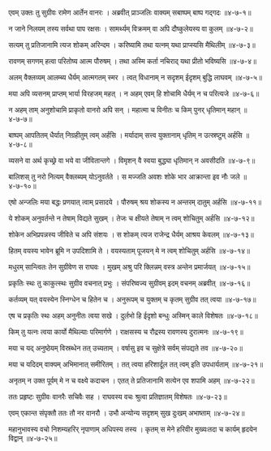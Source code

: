 एवम् उक्तः तु सुग्रीवः रामेण आर्तेन वानरः ।
अब्रवीत् प्राञ्जलिः वाक्यम् सबाष्पम् बाष्प गद्गदः ॥४-७-१॥

न जाने निलयम् तस्य सर्वथा पाप रक्षसः ।
सामर्थ्यम् विक्रमम् वा अपि दौष्कुलेयस्य वा कुलम् ॥४-७-२॥

सत्यम् तु प्रतिजानामि त्यज शोकम् अरिन्दम ।
करिष्यामि तथा यत्नम् यथा प्राप्स्यसि मैथिलीम् ॥४-७-३॥

रावणम् सगणम् हत्वा परितोष्य आत्म पौरुषम् ।
तथा अस्मि कर्ता नचिराद् यथा प्रीतो भविष्यसि ॥४-७-४॥

अलम् वैक्लव्यम् आलम्ब्य धैर्यम् आत्मगतम् स्मर ।
त्वत् विधानाम् न सदृशम् ईदृशम् बुद्धि लाघवम् ॥४-७-५॥

मया अपि व्यसनम् प्राप्तम् भार्या विरहजम् महत् ।
न अहम् एवम् हि शोचामि धैर्यम् न च परित्यजे ॥४-७-६॥

न अहम् ताम् अनुशोचामि प्राकृतो वानरो अपि सन् ।
महात्मा च विनीतः च किम् पुनर् धृतिमान् महान् ॥४-७-७॥

बाष्पम् आपतितम् धैर्यात् निग्रहीतुम् त्वम् अर्हसि ।
मर्यादाम् सत्त्व युक्तानाम् धृतिम् न उत्स्रष्टुम् अर्हसि ॥४-७-८॥

व्यसने वा अर्थ कृच्छ्रे वा भये वा जीवितान्तगे ।
विमृशन् वै स्वया बुद्ध्या धृतिमान् न अवसीदति ॥४-७-९॥

बालिशस् तु नरो नित्यम् वैक्लब्यम् योऽनुवर्तते ।
स मज्जति अवशः शोके भार आक्रान्ता इव नौः जले ॥४-७-१०॥

एषो अन्जलिः मया बद्धः प्रणयात् त्वाम् प्रसादये ।
पौरुषम् श्रय शोकस्य न अन्तरम् दातुम् अर्हसि ॥४-७-११॥

ये शोकम् अनुवर्तन्ते न तेषाम् विद्यते सुखम् ।
तेजः च क्षीयते तेषाम् न त्वम् शोचितुम् अर्हसि ॥४-७-१२॥

शोकेन अभिप्रपन्नस्य जीविते च अपि संशयः ।
स शोकम् त्यज राजेन्द्र धैर्यम् आश्रय केवलम् ॥४-७-१३॥

हितम् वयस्य भावेन ब्रूमि न उपदिशामि ते ।
वयस्यताम् पूजयन् मे न त्वम् शोचितुम् अर्हसि ॥४-७-१४॥

मधुरम् सान्त्वितः तेन सुग्रीवेण स राघवः ।
मुखम् अश्रु परि क्लिन्नम् वस्त्र अन्तेन प्रमार्जयत् ॥४-७-१५॥

प्रकृतिः स्थः तु काकुत्स्थः सुग्रीव वचनात् प्रभुः ।
संपरिष्वज्य सुग्रीवम् इदम् वचनम् अब्रवीत् ॥४-७-१६॥

कर्तव्यम् यत् वयस्येन स्निग्धेन च हितेन च ।
अनुरूपम् च युक्तम् च कृतम् सुग्रीव तत् त्वया ॥४-७-१७॥

एष च प्रकृतिः स्थः अहम् अनुनीतः त्वया सखे ।
दुर्लभो हि ईदृशो बन्धुः अस्मिन् काले विशेषतः ॥४-७-१८॥

किम् तु यत्नः त्वया कार्यो मैथिल्याः परिमार्गणे ।
राक्षसस्य च रौद्रस्य रावणस्य दुरात्मनः ॥४-७-१९॥

मया च यद् अनुष्ठेयम् विस्रब्धेन तत् उच्यताम् ।
वर्षासु इव च सुक्षेत्रे सर्वम् संपद्यते तव ॥४-७-२०॥

मया च यदिदम् वाक्यम् अभिमानात् समीरितम् ।
तत् त्वया हरिशार्दूल तत् त्वम् इति उपधार्यताम् ॥४-७-२१॥

अनृतम् न उक्त पूर्वम् मे न च वक्ष्ये कदाचन ।
एतत् ते प्रतिजानामि सत्येन एव शपामि अहम् ॥४-७-२२॥

ततः प्रहृष्टः सुग्रीवः वानरैः सचिवैः सह ।
राघवस्य वचः श्रुत्वा प्रतिज्ञातम् विशेषतः ॥४-७-२३॥

एवम् एकान्त संपृक्तौ ततः तौ नर वानरौ ।
उभौ अन्योन्य सदृशम् सुख दुःखम् अभाष्ताम् ॥४-७-२४॥

महानुभावस्य वचो निशम्यहरिर् नृपाणाम् अधिपस्य तस्य ।
कृतम् स मेने हरिवीर मुख्यःतदा च कार्यम् हृदयेन विद्वान् ॥४-७-२५॥

